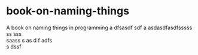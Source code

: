 # book-on-naming-things
A book on naming things in programming
a
dfsasdf  sdf
a asdasdfasdfsssss ss
sss   
  saass
s as d f
adfs    
s
   dssf
 
